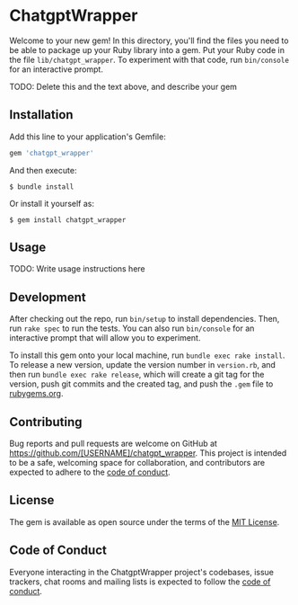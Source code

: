 # ChatgptWrapper

Welcome to your new gem! In this directory, you'll find the files you need to be able to package up your Ruby library into a gem. Put your Ruby code in the file `lib/chatgpt_wrapper`. To experiment with that code, run `bin/console` for an interactive prompt.

TODO: Delete this and the text above, and describe your gem

## Installation

Add this line to your application's Gemfile:

```ruby
gem 'chatgpt_wrapper'
```

And then execute:

    $ bundle install

Or install it yourself as:

    $ gem install chatgpt_wrapper

## Usage

TODO: Write usage instructions here

## Development

After checking out the repo, run `bin/setup` to install dependencies. Then, run `rake spec` to run the tests. You can also run `bin/console` for an interactive prompt that will allow you to experiment.

To install this gem onto your local machine, run `bundle exec rake install`. To release a new version, update the version number in `version.rb`, and then run `bundle exec rake release`, which will create a git tag for the version, push git commits and the created tag, and push the `.gem` file to [rubygems.org](https://rubygems.org).

## Contributing

Bug reports and pull requests are welcome on GitHub at https://github.com/[USERNAME]/chatgpt_wrapper. This project is intended to be a safe, welcoming space for collaboration, and contributors are expected to adhere to the [code of conduct](https://github.com/[USERNAME]/chatgpt_wrapper/blob/master/CODE_OF_CONDUCT.md).

## License

The gem is available as open source under the terms of the [MIT License](https://opensource.org/licenses/MIT).

## Code of Conduct

Everyone interacting in the ChatgptWrapper project's codebases, issue trackers, chat rooms and mailing lists is expected to follow the [code of conduct](https://github.com/[USERNAME]/chatgpt_wrapper/blob/master/CODE_OF_CONDUCT.md).
